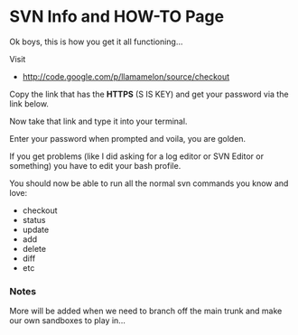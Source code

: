# SVN Info and HOW-TO Page #

Ok boys, this is how you get it all functioning…

Visit

  * http://code.google.com/p/llamamelon/source/checkout 

Copy the link that has the **HTTPS**  (S IS KEY) and get your password via the link below.

Now take that link and type it into your terminal.

Enter your password when prompted and voila, you are golden.

If you get problems (like I did asking for a log editor or SVN Editor or something) you have to edit your bash profile.

You should now be able to run all the normal svn commands you know and love:
  * checkout
  * status
  * update
  * add
  * delete
  * diff
  * etc


### Notes ###
More will be added when we need to branch off the main trunk and make our own sandboxes to play in...